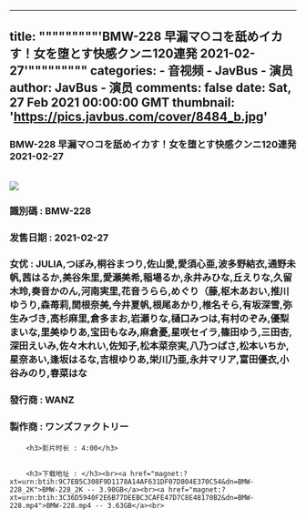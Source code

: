 
---
title: """""""""'BMW-228 早漏マ○コを舐めイカす！女を堕とす快感クンニ120連発 2021-02-27'"""""""""
categories: 
    - 音视频
    - JavBus - 演员
author: JavBus - 演员
comments: false
date: Sat, 27 Feb 2021 00:00:00 GMT
thumbnail: 'https://pics.javbus.com/cover/8484_b.jpg'
---

<div>   
<h3>BMW-228 早漏マ○コを舐めイカす！女を堕とす快感クンニ120連発 2021-02-27</h3>
        <br>
        <img src="https://pics.javbus.com/cover/8484_b.jpg" referrerpolicy="no-referrer">
        <h3>識別碼 : BMW-228</h3>
        <h3>发售日期 :  2021-02-27</h3>
        <h3>女优 : JULIA,つぼみ,桐谷まつり,佐山愛,愛須心亜,波多野結衣,通野未帆,茜はるか,美谷朱里,愛瀬美希,稲場るか,永井みひな,丘えりな,久留木玲,奏音かのん,河南実里,花音うらら,めぐり（藤,枢木あおい,推川ゆうり,森苺莉,関根奈美,今井夏帆,根尾あかり,椎名そら,有坂深雪,弥生みづき,高杉麻里,倉多まお,岩瀬りな,樋口みつは,有村のぞみ,優梨まいな,里美ゆりあ,宝田もなみ,麻倉憂,星咲セイラ,篠田ゆう,三田杏,深田えいみ,佐々木れい,佐知子,松本菜奈実,八乃つばさ,松本いちか,星奈あい,逢坂はるな,吉根ゆりあ,栄川乃亜,永井マリア,富田優衣,小谷みのり,春菜はな</h3>
        <h3>發行商 : WANZ</h3>
        <h3>製作商 : ワンズファクトリー</h3>
        
        <h3>影片时长 : 4:00</h3>
        
        
        <h3>下载地址 : </h3><br><a href="magnet:?xt=urn:btih:9C7EB5C308F9D1178A14AF631DF07D804E370C54&dn=BMW-228_2K">BMW-228_2K -- 3.90GB</a><br><a href="magnet:?xt=urn:btih:3C36D5940F2E6B77DEEBC3CAFE47D7C8E48170B2&dn=BMW-228.mp4">BMW-228.mp4 -- 3.63GB</a><br>  
</div>
            